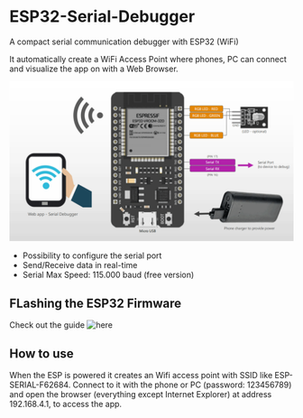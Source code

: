 # ESP32-Serial-Debugger
 A compact serial communication debugger with ESP32 (WiFi)
 
 It automatically create a WiFi Access Point where phones, PC can connect and visualize the app on with a Web Browser.
 
 ![Serial Debugger](Schematics/ESP32_Connections_V1.0.png)
 
 - Possibility to configure the serial port
 - Send/Receive data in real-time
 - Serial Max Speed: 115.000 baud (free version)
 
 ## FLashing the ESP32 Firmware
 Check out the guide ![here](https://www.martinloren.com/guides/fashing-esp32/)
 
 ## How to use
 When the ESP is powered it creates an Wifi access point with SSID like ESP-SERIAL-F62684. Connect to it with the phone or PC (password: 123456789) and open the browser (everything except Internet Explorer) at address 192.168.4.1, to access the app.
 
 
